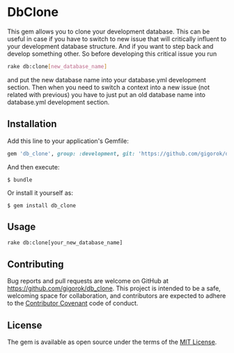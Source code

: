 # DbClone

This gem allows you to clone your development database.
This can be useful in case if you have to switch to new issue that will critically influent to your development database structure. And if you want to step back and develop something other.
So before developing this critical issue you run 
```bash
rake db:clone[new_database_name]
```
and put the new database name into your database.yml development section.
Then when you need to switch a context into a new issue (not related with previous) you have to just put an old database name into database.yml development section.

## Installation

Add this line to your application's Gemfile:

```ruby
gem 'db_clone', group: :development, git: 'https://github.com/gigorok/db_clone.git'
```

And then execute:

    $ bundle

Or install it yourself as:

    $ gem install db_clone

## Usage

``` 
rake db:clone[your_new_database_name]
```

## Contributing

Bug reports and pull requests are welcome on GitHub at https://github.com/gigorok/db_clone. This project is intended to be a safe, welcoming space for collaboration, and contributors are expected to adhere to the [Contributor Covenant](http://contributor-covenant.org) code of conduct.


## License

The gem is available as open source under the terms of the [MIT License](http://opensource.org/licenses/MIT).

